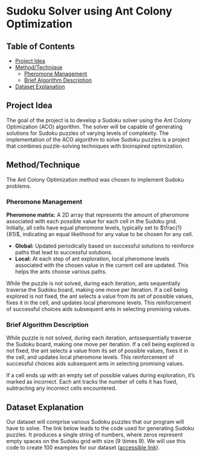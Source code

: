 # Sudoku Solver using Ant Colony Optimization

## Table of Contents

- [Project Idea](#project-idea)
- [Method/Technique](#methodtechnique)
  - [Pheromone Management](#pheromone-management)
  - [Brief Algorithm Description](#brief-algorithm-description)
- [Dataset Explanation](#dataset-explanation)

## Project Idea

The goal of the project is to develop a Sudoku solver using the Ant Colony Optimization (ACO) algorithm. The solver will be capable of generating solutions for Sudoku puzzles of varying levels of complexity. The implementation of the ACO algorithm to solve Sudoku puzzles is a project that combines puzzle-solving techniques with bioinspired optimization.

## Method/Technique

The Ant Colony Optimization method was chosen to implement Sudoku problems.

### Pheromone Management

**Pheromone matrix:** 
A 2D array that represents the amount of pheromone associated with each possible value for each cell in the Sudoku grid. Initially, all cells have equal pheromone levels, typically set to  $\frac{1}{81}$, indicating an equal likelihood for any value to be chosen for any cell.

- **Global:**
  Updated periodically based on successful solutions to reinforce paths that lead to successful solutions.
- **Local:**
  At each step of ant exploration, local pheromone levels associated with the chosen value in the current cell are updated. This helps the ants choose various paths.

While the puzzle is not solved, during each iteration, ants sequentially traverse the Sudoku board, making one move per iteration. If a cell being explored is not fixed, the ant selects a value from its set of possible values, fixes it in the cell, and updates local pheromone levels. This reinforcement of successful choices aids subsequent ants in selecting promising values.

### Brief Algorithm Description

While puzzle is not solved, during each iteration, antssequentially traverse the Sudoku board, making one move per iteration. If a cell being explored is not fixed, the ant selects a value from its set of possible values, fixes it in the cell, and updates local pheromone levels. This reinforcement of successful choices aids subsequent ants in selecting promising values.

If a cell ends up with an empty set of possible values during exploration, it’s marked as incorrect. Each ant tracks the number of cells it has fixed, subtracting any incorrect cells encountered.

## Dataset Explanation

Our dataset will comprise various Sudoku puzzles that our program will have to solve. The link below leads to the code used for generating Sudoku puzzles. It produces a single string of numbers, where zeros represent empty spaces on the Sudoku grid with size \(9 \times 9\). We will use this code to create 100 examples for our dataset ([accessible link](https://www.kaggle.com/datasets/bryanpark/sudoku)).
